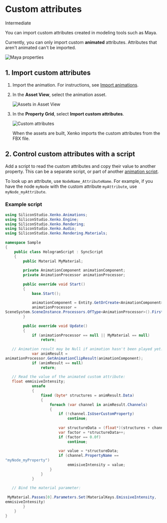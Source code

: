 # Custom attributes

<span class="label label-doc-level">Intermediate</span>

You can import custom attributes created in modeling tools such as Maya. 

Currently, you can only import custom **animated** attributes. Attributes that aren't animated can't be imported.

![Maya properties](media/custom-attributes-in-maya.png)

## 1. Import custom attributes

1. Import the animation. For instructions, see [Import animations](import-animations.md).

2. In the **Asset View**, select the animation asset.

    ![Assets in Asset View](media/assets-in-asset-view1.png)

2. In the **Property Grid**, select **Import custom attributes**.

    ![Custom attributes](media/import-custom-attributes.png)

    When the assets are built, Xenko imports the custom attributes from the FBX file.

## 2. Control custom attributes with a script

Add a script to read the custom attributes and copy their value to another property. This can be a separate script, or part of another [animation script](animation-scripts.md).

To look up an attribute, use `NodeName_AttributeName`. For example, if you have the node `myNode` with the custom attribute `myAttribute`, use `myNode_myAttribute`.

### Example script

```cs
using SiliconStudio.Xenko.Animations;
using SiliconStudio.Xenko.Engine;
using SiliconStudio.Xenko.Rendering;
using SiliconStudio.Xenko.Audio;
using SiliconStudio.Xenko.Rendering.Materials;
 
namespace Sample
{ 
    public class HologramScript : SyncScript
    { 
        public Material MyMaterial;
 
        private AnimationComponent animationComponent;
        private AnimationProcessor animationProcessor;
 
        public override void Start() 
        { 
            base.Start(); 
 
            animationComponent = Entity.GetOrCreate<AnimationComponent>(); 
            animationProcessor = 
SceneSystem.SceneInstance.Processors.OfType<AnimationProcessor>().FirstOrDefault();     
        } 
 
        public override void Update() 
        { 
            if (animationProcessor == null || MyMaterial == null) 
                return; 
 
   // Animation result may be Null if animation hasn't been played yet. 
            var animResult = 
animationProcessor.GetAnimationClipResult(animationComponent); 
            if (animResult == null) 
                return; 
 
   // Read the value of the animated custom attribute: 
   float emmisiveIntensity; 
            unsafe 
            { 
                fixed (byte* structures = animResult.Data) 
                { 
                    foreach (var channel in animResult.Channels) 
                    { 
                        if (!channel.IsUserCustomProperty) 
                            continue; 
                         
                        var structureData = (float*)(structures + channel.Offset); 
                        var factor = *structureData++; 
                        if (factor == 0.0f) 
                            continue; 
 
                        var value = *structureData; 
                        if (channel.PropertyName == 
"myNode_myProperty") 
                            emmisiveIntensity = value; 
                    } 
                } 
            } 
    
   // Bind the material parameter: 
  
 MyMaterial.Passes[0].Parameters.Set(MaterialKeys.EmissiveIntensity, 
emmisiveIntensity) 
        } 
    } 
}